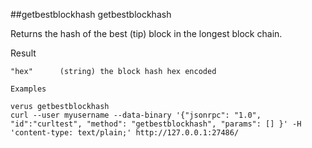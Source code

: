 ##getbestblockhash
getbestblockhash

Returns the hash of the best (tip) block in the longest block chain.

Result
```
"hex"      (string) the block hash hex encoded
```
```
Examples
```
```
verus getbestblockhash 
curl --user myusername --data-binary '{"jsonrpc": "1.0", "id":"curltest", "method": "getbestblockhash", "params": [] }' -H 'content-type: text/plain;' http://127.0.0.1:27486/
```
```
